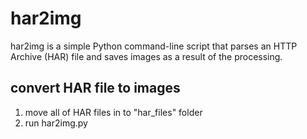 # har2img

har2img is a simple Python command-line script that parses an HTTP Archive (HAR) file and saves images as a result of the processing.

## convert HAR file to images
1. move all of HAR files in to "har_files" folder
2. run har2img.py

